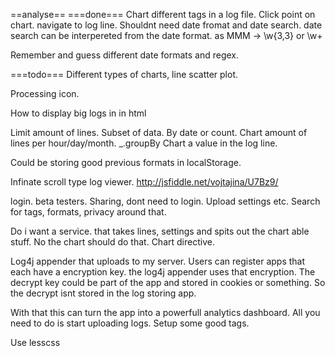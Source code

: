 ==analyse==
===done===
Chart different tags in a log file.
Click point on chart. navigate to log line.
Shouldnt need date fromat and date search.
	date search can be interpereted from the date format.
	as MMM -> \w{3,3} or \w+

Remember and guess different date formats and regex.

===todo===
Different types of charts, line scatter plot.

Processing icon.

How to display big logs in in html

Limit amount of lines. Subset of data. By date or count.
Chart amount of lines per hour/day/month. _.groupBy
Chart a value in the log line.

Could be storing good previous formats in localStorage.

Infinate scroll type log viewer. http://jsfiddle.net/vojtajina/U7Bz9/

login. beta testers.
Sharing, dont need to login. Upload settings etc.
Search for tags, formats, privacy around that.

Do i want a service. that takes lines, settings and spits out the chart able stuff.
No the chart should do that.
Chart directive.

Log4j appender that uploads to my server.
Users can register apps that each have a encryption key.
the log4j appender uses that encryption.
The decrypt key could be part of the app and stored in cookies or something. So the decrypt isnt stored in the log storing app.
	
With that this can turn the app into a powerfull analytics dashboard.
All you need to do is start uploading logs.
Setup some good tags.

Use lesscss